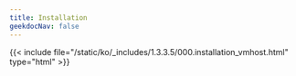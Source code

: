 ```yaml
---
title: Installation
geekdocNav: false
---
```

{{< include file="/static/ko/_includes/1.3.3.5/000.installation_vmhost.html" type="html" >}}